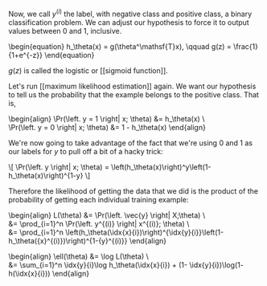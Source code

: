 
Now, we call $y^{(i)}$ the label, with negative class and positive class, a binary classification problem. We can adjust our hypothesis to force it to output values between 0 and 1, inclusive.

\begin{equation}
h_\theta(x) = g(\theta^\mathsf{T}x), \qquad g(z) = \frac{1}{1+e^{-z}}
\end{equation}

$g(z)$ is called the logistic or [[sigmoid function]].

Let's run [[maximum likelihood estimation]] again. We want our hypothesis to tell us the probability that the example belongs to the positive class. That is,

\begin{align}
\Pr(\left. y = 1 \right| x; \theta) &= h_\theta(x) \\\
\Pr(\left. y = 0 \right| x; \theta) &= 1 - h_\theta(x)
\end{align}

We're now going to take advantage of the fact that we're using 0 and 1 as our labels for $y$ to pull off a bit of a hacky trick:

\\[
\Pr(\left. y \right| x; \theta) = \left(h_\theta(x)\right)^y\left(1-h_\theta(x)\right)^{1-y}
\\]

Therefore the likelihood of getting the data that we did is the product of the probability of getting each individual training example:



\begin{align}
L(\theta) &= \Pr(\left. \vec{y} \right| X;\theta) \\\
&= \prod_{i=1}^n \Pr(\left. y^{(i)} \right| x^{(i)}; \theta) \\\
&= \prod_{i=1}^n \left(h_\theta(\idx{x}{i})\right)^{\idx{y}{i}}\left(1-h_\theta({x}^{(i)})\right)^{1-{y}^{(i)}}
\end{align}

\begin{align}
\ell(\theta) &= \log L(\theta) \\\
&= \sum_{i=1}^n \idx{y}{i}\log h_\theta(\idx{x}{i}) + (1- \idx{y}{i})\log(1- h(\idx{x}{i})) 
\end{align}